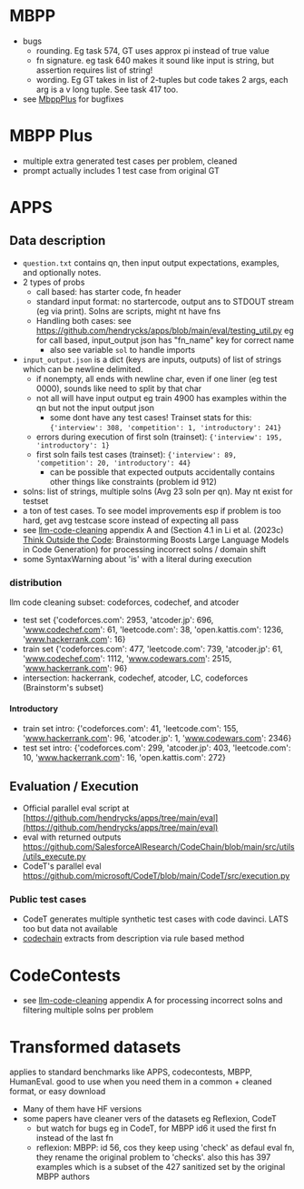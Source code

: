 
# MBPP
- bugs
	- rounding. Eg task 574, GT uses approx pi instead of true value
	- fn signature. eg task 640 makes it sound like input is string, but assertion requires list of string!
	-  wording. Eg GT takes in list of 2-tuples but code takes 2 args, each arg is a v long tuple. See task 417 too.
- see [MbppPlus](https://github.com/evalplus/evalplus/tree/mbpp/groundtruth/mbpp#check-implementation) for bugfixes

# MBPP Plus
- multiple extra generated test cases per problem, cleaned
- prompt actually includes 1 test case from original GT

# APPS
## Data description
- `question.txt` contains qn, then input output expectations, examples, and optionally notes.
- 2 types of probs
	- call based: has starter code, fn header
	- standard input format: no startercode, output ans to STDOUT stream (eg via print). Solns are scripts, might nt have fns
	- Handling both cases: see https://github.com/hendrycks/apps/blob/main/eval/testing_util.py  eg for call based, input_output json has "fn_name" key for correct name
		- also see variable `sol` to handle imports
- `input_output.json` is a dict (keys are inputs, outputs) of list of strings which can be newline delimited. 
	- if nonempty, all ends with newline char, even if one liner (eg test 0000), sounds like need to split by that char
	- not all will have input output eg train 4900 has examples within the qn but not the input output json
		- some dont have any test cases! Trainset stats for this: `{'interview': 308, 'competition': 1, 'introductory': 241}`
	- errors during execution of first soln (trainset): `{'interview': 195, 'introductory': 1}`
	- first soln fails test cases (trainset): `{'interview': 89, 'competition': 20, 'introductory': 44}`
		- can be possible that expected outputs accidentally contains other things like constraints (problem id 912)
- solns: list of strings, multiple solns (Avg 23 soln per qn). May nt exist for testset
- a ton of test cases.  To see model improvements esp if problem is too hard, get avg testcase score instead of expecting all pass
- see [llm-code-cleaning](papers/llm-code-cleaning.md) appendix A and (Section 4.1 in Li et al. (2023c) [Think Outside the Code](https://arxiv.org/pdf/2305.10679): Brainstorming Boosts Large Language Models in Code Generation) for processing incorrect solns / domain shift
- some SyntaxWarning about 'is' with a literal during execution
### distribution
llm code cleaning subset: codeforces, codechef, and atcoder  
- test set {'codeforces.com': 2953, 'atcoder.jp': 696, 'www.codechef.com': 61, 'leetcode.com': 38, 'open.kattis.com': 1236, 'www.hackerrank.com': 16}  
- train set {'codeforces.com': 477, 'leetcode.com': 739, 'atcoder.jp': 61, 'www.codechef.com': 1112, 'www.codewars.com': 2515, 'www.hackerrank.com': 96}
- intersection: hackerrank, codechef, atcoder, LC, codeforces (Brainstorm's subset)
#### Introductory
- train set intro: {'codeforces.com': 41, 'leetcode.com': 155, 'www.hackerrank.com': 96, 'atcoder.jp': 1, 'www.codewars.com': 2346}  
- test set intro: {'codeforces.com': 299, 'atcoder.jp': 403, 'leetcode.com': 10, 'www.hackerrank.com': 16, 'open.kattis.com': 272}


## Evaluation / Execution
- Official parallel eval script at [https://github.com/hendrycks/apps/tree/main/eval](https://github.com/hendrycks/apps/tree/main/eval)
- eval with returned outputs https://github.com/SalesforceAIResearch/CodeChain/blob/main/src/utils/utils_execute.py
- CodeT's parallel eval https://github.com/microsoft/CodeT/blob/main/CodeT/src/execution.py
### Public test cases
- CodeT generates multiple synthetic test cases with code davinci. LATS too but data not available
- [codechain](papers/codechain.md) extracts from description via rule based method

# CodeContests
- see [llm-code-cleaning](papers/llm-code-cleaning.md) appendix A  for processing incorrect solns and filtering multiple solns per problem
# Transformed datasets
applies to standard benchmarks like APPS, codecontests, MBPP, HumanEval. good to use when you need them in a common + cleaned format, or easy download
- Many of them have HF versions
- some papers have cleaner vers of the datasets eg Reflexion, CodeT
	- but watch for bugs eg in CodeT, for MBPP id6 it used the first fn instead of the last fn
	- reflexion: MBPP: id 56, cos they keep using 'check' as defaul eval fn, they rename the original problem to 'checks'. also this has 397 examples which is a subset of the 427 sanitized set by the original MBPP authors